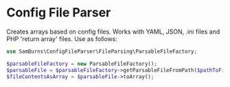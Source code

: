 Config File Parser
==================

Creates arrays based on config files.  Works with YAML, JSON, .ini files and PHP 'return array' files.  Use as follows:

```php
use SamBurns\ConfigFileParser\FileParsing\ParsableFileFactory;

$parsableFileFactory = new ParsableFileFactory();
$parsableFile = $parsableFileFactory->getParsableFileFromPath($pathToFileOfSupportedType);
$fileContentsAsArray = $parsableFile->toArray();
```
